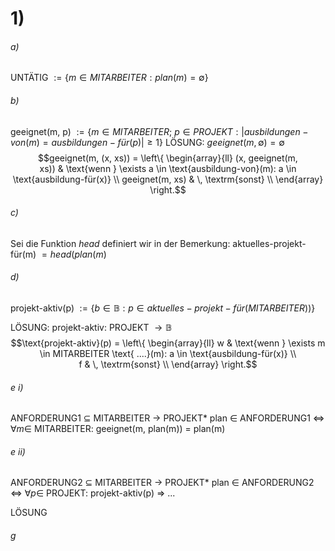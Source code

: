 
# 1)
###### a)
UNTÄTIG $:= \{m \in MITARBEITER : plan(m) = \emptyset \}$
###### b) 
geeignet(m, p) $:= \{m \in MITARBEITER;\ p \in PROJEKT : |ausbildungen-von(m) = ausbildungen-für(p)| \geq 1\}$
LÖSUNG:
$geeignet(m, \emptyset) = \emptyset$
$$geeignet(m, (x, xs)) = \left\{
\begin{array}{ll}
(x, geeignet(m, xs)) & \text{wenn } \exists a \in \text{ausbildung-von}(m): a \in \text{ausbildung-für(x)} \\
geeignet(m, xs) & \, \textrm{sonst} \\
\end{array}
\right.$$
###### c)
Sei die Funktion $head$ definiert wir in der Bemerkung:
aktuelles-projekt-für(m) $= head(plan(m)$

###### d)
projekt-aktiv(p) $:= \{b \in \mathbb{B}: p \in aktuelles-projekt-für(MITARBEITER))\}$

LÖSUNG:
projekt-aktiv: PROJEKT $\to \mathbb{B}$
$$\text{projekt-aktiv}(p) = \left\{
\begin{array}{ll}
w & \text{wenn } \exists m \in MITARBEITER \text{ ....}(m): a \in \text{ausbildung-für(x)} \\
f & \, \textrm{sonst} \\
\end{array}
\right.$$
###### e i)
ANFORDERUNG1 $\subseteq$ MITARBEITER $\to$ PROJEKT*
plan $\in$ ANFORDERUNG1 $\Leftrightarrow$ $\forall m \in$ MITARBEITER: geeignet(m, plan(m)) = plan(m)

###### e ii)
ANFORDERUNG2 $\subseteq$ MITARBEITER $\to$ PROJEKT*
plan $\in$ ANFORDERUNG2 $\Leftrightarrow$ $\forall p \in$ PROJEKT: projekt-aktiv(p) $\Rightarrow$ ...

LÖSUNG

###### g